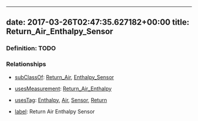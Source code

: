 
---
date: 2017-03-26T02:47:35.627182+00:00
title: Return_Air_Enthalpy_Sensor
---
### Definition: TODO

### Relationships

* [subClassOf](http://www.w3.org/2000/01/rdf-schema#subClassOf): [Return_Air](https://brickschema.org/schema/1.0/Brick#Return_Air), [Enthalpy_Sensor](https://brickschema.org/schema/1.0/Brick#Enthalpy_Sensor)

* [usesMeasurement](https://brickschema.org/schema/1.0/BrickFrame#usesMeasurement): [Return_Air_Enthalpy](https://brickschema.org/schema/1.0/Brick#Return_Air_Enthalpy)

* [usesTag](https://brickschema.org/schema/1.0/BrickFrame#usesTag): [Enthalpy](https://brickschema.org/schema/1.0/BrickTag#Enthalpy), [Air](https://brickschema.org/schema/1.0/BrickTag#Air), [Sensor](https://brickschema.org/schema/1.0/BrickTag#Sensor), [Return](https://brickschema.org/schema/1.0/BrickTag#Return)

* [label](http://www.w3.org/2000/01/rdf-schema#label): Return Air Enthalpy Sensor
